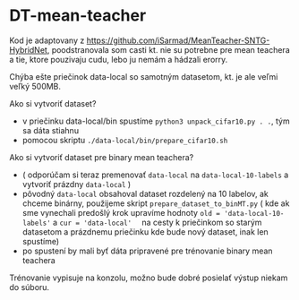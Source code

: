 # DT-mean-teacher

Kod je adaptovany z https://github.com/iSarmad/MeanTeacher-SNTG-HybridNet, poodstranovala som casti kt. nie su 
potrebne pre mean teachera a tie, ktore pouzivaju cudu, lebo ju nemám a hádzali erorry.

Chýba ešte priečinok data-local so samotným datasetom, kt. je ale veľmi veľký 500MB.

Ako si vytvoriť dataset?
- v priečinku data-local/bin spustíme `python3 unpack_cifar10.py . .`, tým sa dáta stiahnu
- pomocou skriptu `./data-local/bin/prepare_cifar10.sh`

Ako si vytvoriť dataset pre binary mean teachera?
- ( odporúčam si teraz premenovať `data-local` na `data-local-10-labels` a vytvoriť prázdny `data-local` )
- pôvodný `data-local` obsahoval dataset rozdelený na 10 labelov, ak chceme binárny, použijeme skript 
  `prepare_dataset_to_binMT.py`
   ( kde ak sme vynechali predošlý krok upravíme hodnoty `old = 'data-local-10-labels'` a `cur = 'data-local'  ` na cesty k priečinkom so starým datasetom a prázdnemu priečinku kde bude nový dataset, inak len spustíme)
- po spustení by mali byť dáta pripravené pre trénovanie binary mean teachera


Trénovanie vypisuje na konzolu, možno bude dobré posielať výstup niekam do súboru.
